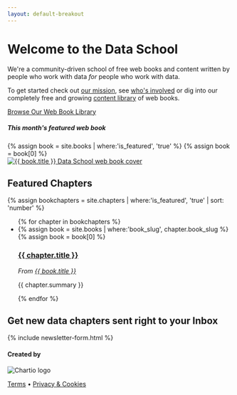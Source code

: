 ```yaml
---
layout: default-breakout
---
```

<div class="home-hero">
  <div class="container centered">
    <div class="mt-5">
      <h1 class="title">Welcome to the Data&nbsp;School</h1>
      <p>We're a community-driven school of free web books and content written by people who work with data <em>for</em> people who work with data.</p>
      <p>To get started check out <a href="/mission">our mission</a>, see <a href="/people" class="link-6">who's involved</a> or dig into our completely free and growing <a href="/books">content library</a> of web books.</p>
      <a href="/books" class="btn btn-primary mt-3">Browse Our Web Book Library <i class="fas fa-arrow-right"></i></a>
    </div>
    <div class="featured-book">
      <h5>This month's featured web book</h5>
      {% assign book = site.books | where:'is_featured', 'true' %}
      {% assign book = book[0] %}
      <div class="smallbook">
        <a href="{{ book.url }}">
          <img src="{{ book.cover_image }}" alt="{{ book.title }} Data School web book cover" title="Read the {{ book.title }} web book">
        </a>
      </div>
    </div>
  </div>
</div>
<div class="container">
  <div class="row">
    <div class="col-sm">
      <h2>Featured Chapters</h2>
       {% assign bookchapters = site.chapters | where:'is_featured', 'true' | sort: 'number' %} <!-- maybe should be sorted by date updated? -->
      <ul class="chapter-list list-unstyled">
        {% for chapter in bookchapters %}
          <li>
            {% assign book = site.books | where:'book_slug', chapter.book_slug %}
            {% assign book = book[0] %}
            <div class="chapter-info">
              <a href="{{ chapter.url }}"><h3>{{ chapter.title }} <i class="fas fa-arrow-right"></i></h3></a>
              <em>From <a href="{{ book.slug }}">{{ book.title }}</a></em>
              <p>{{ chapter.summary }}</p>
            </div>
            <a href="{{ chapter.url }}" class="thumbnail-img" style="background-image: url('{{chapter.image}}');"></a>
          </li>
        {% endfor %}
      </ul>
    </div>
  </div>
  <div class="row">
    <div class="col-sm centered">
      <h2>Get new data chapters sent right to your Inbox</h2>
      {% include newsletter-form.html %}
    </div>
  </div>
</div>

<div class="footer">
  <div class="container">
    <div class="row">
      <div class="col centered">
        <div class="footer-links">
          <h4>Created by</h4>
          <img src="/assets/images/chartio-logo-black-tbg.svg" alt="Chartio logo" class="height-3">
          <p><a href="https://chartio.com/about/legal/">Terms</a> • <a href="https://chartio.com/about/legal/privacy/">Privacy &amp; Cookies</a></p>
        </div>
      </div>
    </div>
  </div>
</div>
